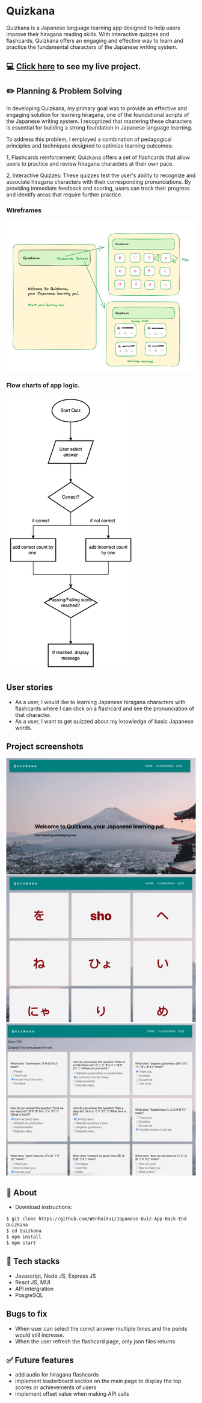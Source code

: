 # Quizkana
Quizkana is a Japanese language learning app designed to help users improve their hiragana reading skills. With interactive quizzes and flashcards, Quizkana offers an engaging and effective way to learn and practice the fundamental characters of the Japanese writing system.

## :computer: [Click here](https://japanese-quiz-app.onrender.com/) to see my live project.

## :pencil2: Planning & Problem Solving

In developing Quizkana, my primary goal was to provide an effective and engaging solution for learning hiragana, one of the foundational scripts of the Japanese writing system. I recognized that mastering these characters is essential for building a strong foundation in Japanese language learning.

To address this problem, I employed a combination of pedagogical principles and techniques designed to optimize learning outcomes:

1, Flashcards reinforcement: Quizkana offers a set of flashcards that allow users to practice and review hiragana characters at their own pace. 

2, Interactive Quizzes: These quizzes test the user's ability to recognize and associate hiragana characters with their corresponding pronunciations. By providing immediate feedback and scoring, users can track their progress and identify areas that require further practice.

### Wireframes
![Wireframe](build/Wireframe.png)

### Flow charts of app logic.
![Flowchart](build/QuizAppFlowChat.png)

## User stories
- As a user, I would like to learning Japanese hiragana characters with flashcards where I can click on a flashcard and see the pronunciation of that character.
- As a user, I want to get quizzed about my knowledge of basic Japanese words.

## Project screenshots
![Homepage](build/Homepage.png)
![Flashcards](build/Flashcards.png)
![Quiz](build/Quiz.png)

## :page_facing_up: About
- Download instructions:
```
$ git clone https://github.com/WenhuiXu1/Japanese-Quiz-App-Back-End Quizkana
$ cd Quizkana
$ npm install
$ npm start
```

## :rocket: Tech stacks
- Javascript, Node JS, Express JS
- React JS, MUI
- API intergration
- PosgreSQL

## Bugs to fix
- When user can select the corrct answer multiple times and the points would still increase.
- When the user refresh the flashcard page, only json files returns

## :white_check_mark: Future features
- add audio for hiragana flashcards
- implement leaderboard section on the main page to display the top scores or achievements of users 
- implement offset value when making API calls